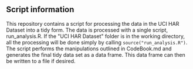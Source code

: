 ## Script information

This repository contains a script for processing the data in the UCI HAR Dataset into a tidy form.  The data is processed with a single script, run_analysis.R.  If the "UCI HAR Dataset" folder is in the working directory, all the processing will be done simply by calling `source("run_analysis.R")`.  The script performs the manipulations outlined in CodeBook.md and generates the final tidy data set as a data frame.  This data frame can then be written to a file if desired.